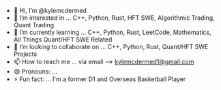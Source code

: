 - 👋 Hi, I’m @kylemcdermed
- 👀 I’m interested in ... C++, Python, Rust, HFT SWE, Algorithmic Trading, Quant Trading
- 🌱 I’m currently learning ... C++, Python, Rust, LeetCode, Mathematics, All Things Quant/HFT SWE Related
- 💞️ I’m looking to collaborate on ... C++, Python, Rust, Quant/HFT SWE Projects
- 📫 How to reach me ... via email --> kylemcdermed1@gmail.com 
- 😄 Pronouns: ... 
- ⚡ Fun fact: ... I'm a former D1 and Overseas Basketball Player

<!---
kylemcdermed/kylemcdermed is a ✨ special ✨ repository because its `README.md` (this file) appears on your GitHub profile.
You can click the Preview link to take a look at your changes.
--->
